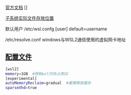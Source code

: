 [官方文档](https://learn.microsoft.com/zh-cn/windows/wsl/)
[]

[子系统实际文件存放位置](https://learn.microsoft.com/zh-cn/windows/wsl/disk-space#how-to-locate-the-vhdx-file-and-disk-path-for-your-linux-distribution)


默认用户
/etc/wsl.confg
[user]
default=username

/etc/resolve.conf   windows与WSL2通信使用的虚拟网卡地址

## [配置文件](https://learn.microsoft.com/en-us/windows/wsl/wsl-config#experimental-settings)
```bash
[wsl2]
memory=1GB  #限制wsl内存占用1G
[experimental]
autoMemoryReclaim=gradual  #缓慢释放缓存
sparseVhd=true
